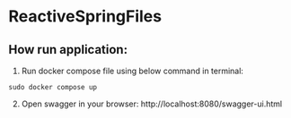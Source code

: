 # ReactiveSpringFiles
## How run application:
1. Run docker compose file using below command in terminal:
```
sudo docker compose up
```
2. Open swagger in your browser:
http://localhost:8080/swagger-ui.html